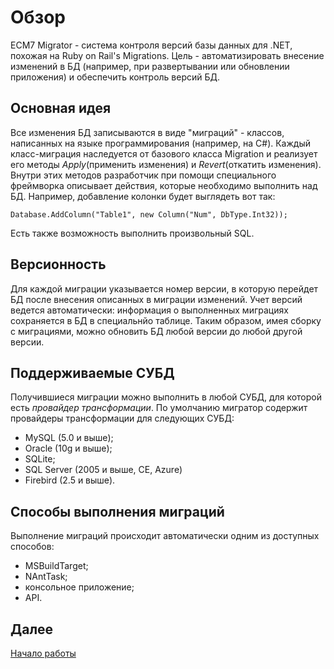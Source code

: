 # Обзор #
ECM7 Migrator - система контроля версий базы данных для .NET, похожая на Ruby on Rail's Migrations. Цель - автоматизировать внесение изменений в БД (например, при развертывании или обновлении приложения) и обеспечить контроль версий БД.

## Основная идея ##
Все изменения БД записываются в виде "миграций" - классов, написанных на языке программирования (например, на C#).
Каждый класс-миграция наследуется от базового класса Migration и реализует его методы _Apply_(применить изменения) и _Revert_(откатить изменения).
Внутри этих методов разработчик при помощи специального фреймворка описывает действия, которые необходимо выполнить над БД. Например, добавление колонки будет выглядеть вот так:
```
Database.AddColumn("Table1", new Column("Num", DbType.Int32));
```
Есть также возможность выполнить произвольный SQL.

## Версионность ##
Для каждой миграции указывается номер версии, в которую перейдет БД после внесения описанных в миграции изменений. Учет версий ведется автоматически: информация о выполненных миграциях сохраняется в БД в специальнйо таблице. Таким образом, имея сборку с миграциями, можно обновить БД любой версии до любой другой версии.

## Поддерживаемые СУБД ##
Получившиеся миграции можно выполнить в любой СУБД, для которой есть _провайдер трансформации_. По умолчанию мигратор содержит провайдеры трансформации для следующих СУБД:
  * MySQL (5.0 и выше);
  * Oracle (10g и выше);
  * SQLite;
  * SQL Server (2005 и выше, CE, Azure)
  * Firebird (2.5 и выше).

## Способы выполнения миграций ##
Выполнение миграций происходит автоматически одним из доступных способов:
  * MSBuildTarget;
  * NAntTask;
  * консольное приложение;
  * API.

## Далее ##
[Начало работы](GettingStarted.md) 
